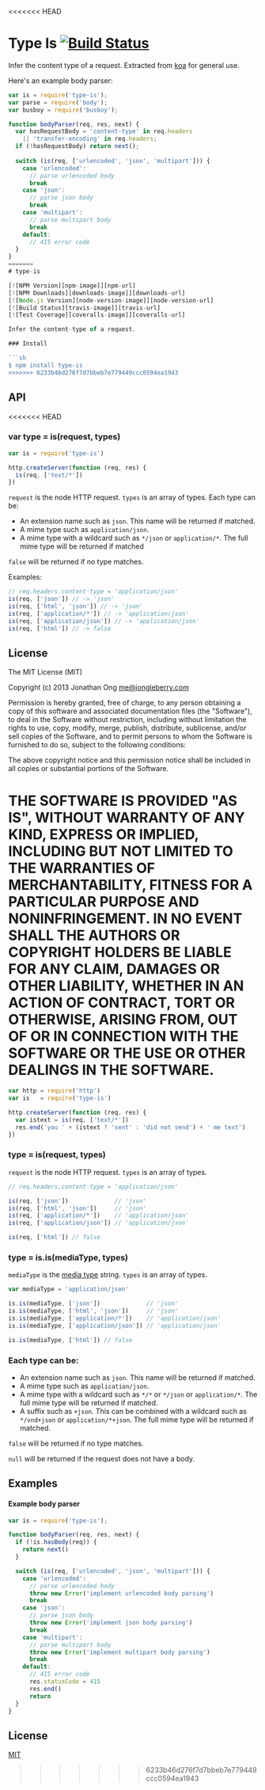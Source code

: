 <<<<<<< HEAD
# Type Is [![Build Status](https://travis-ci.org/expressjs/type-is.png)](https://travis-ci.org/expressjs/type-is)

Infer the content type of a request. 
Extracted from [koa](https://github.com/koajs/koa) for general use.

Here's an example body parser:

```js
var is = require('type-is');
var parse = require('body');
var busboy = require('busboy');

function bodyParser(req, res, next) {
  var hasRequestBody = 'content-type' in req.headers
    || 'transfer-encoding' in req.headers;
  if (!hasRequestBody) return next();
  
  switch (is(req, ['urlencoded', 'json', 'multipart'])) {
    case 'urlencoded':
      // parse urlencoded body
      break
    case 'json':
      // parse json body
      break
    case 'multipart':
      // parse multipart body
      break
    default:
      // 415 error code
  }
}
=======
# type-is

[![NPM Version][npm-image]][npm-url]
[![NPM Downloads][downloads-image]][downloads-url]
[![Node.js Version][node-version-image]][node-version-url]
[![Build Status][travis-image]][travis-url]
[![Test Coverage][coveralls-image]][coveralls-url]

Infer the content-type of a request.

### Install

```sh
$ npm install type-is
>>>>>>> 6233b46d276f7d7bbeb7e779449ccc0594ea1943
```

## API

<<<<<<< HEAD
### var type = is(request, types)

```js
var is = require('type-is')

http.createServer(function (req, res) {
  is(req, ['text/*'])
})
```

`request` is the node HTTP request. `types` is an array of types. Each type can be:

- An extension name such as `json`. This name will be returned if matched.
- A mime type such as `application/json`.
- A mime type with a wildcard such as `*/json` or `application/*`. The full mime type will be returned if matched

`false` will be returned if no type matches.

Examples:

```js
// req.headers.content-type = 'application/json'
is(req, ['json']) // -> 'json'
is(req, ['html', 'json']) // -> 'json'
is(req, ['application/*']) // -> 'application/json'
is(req, ['application/json']) // -> 'application/json'
is(req, ['html']) // -> false
```

## License

The MIT License (MIT)

Copyright (c) 2013 Jonathan Ong me@jongleberry.com

Permission is hereby granted, free of charge, to any person obtaining a copy
of this software and associated documentation files (the "Software"), to deal
in the Software without restriction, including without limitation the rights
to use, copy, modify, merge, publish, distribute, sublicense, and/or sell
copies of the Software, and to permit persons to whom the Software is
furnished to do so, subject to the following conditions:

The above copyright notice and this permission notice shall be included in
all copies or substantial portions of the Software.

THE SOFTWARE IS PROVIDED "AS IS", WITHOUT WARRANTY OF ANY KIND, EXPRESS OR
IMPLIED, INCLUDING BUT NOT LIMITED TO THE WARRANTIES OF MERCHANTABILITY,
FITNESS FOR A PARTICULAR PURPOSE AND NONINFRINGEMENT. IN NO EVENT SHALL THE
AUTHORS OR COPYRIGHT HOLDERS BE LIABLE FOR ANY CLAIM, DAMAGES OR OTHER
LIABILITY, WHETHER IN AN ACTION OF CONTRACT, TORT OR OTHERWISE, ARISING FROM,
OUT OF OR IN CONNECTION WITH THE SOFTWARE OR THE USE OR OTHER DEALINGS IN
THE SOFTWARE.
=======
```js
var http = require('http')
var is   = require('type-is')

http.createServer(function (req, res) {
  var istext = is(req, ['text/*'])
  res.end('you ' + (istext ? 'sent' : 'did not send') + ' me text')
})
```

### type = is(request, types)

`request` is the node HTTP request. `types` is an array of types.

```js
// req.headers.content-type = 'application/json'

is(req, ['json'])             // 'json'
is(req, ['html', 'json'])     // 'json'
is(req, ['application/*'])    // 'application/json'
is(req, ['application/json']) // 'application/json'

is(req, ['html']) // false
```

### type = is.is(mediaType, types)

`mediaType` is the [media type](https://tools.ietf.org/html/rfc6838) string. `types` is an array of types.

```js
var mediaType = 'application/json'

is.is(mediaType, ['json'])             // 'json'
is.is(mediaType, ['html', 'json'])     // 'json'
is.is(mediaType, ['application/*'])    // 'application/json'
is.is(mediaType, ['application/json']) // 'application/json'

is.is(mediaType, ['html']) // false
```

### Each type can be:

- An extension name such as `json`. This name will be returned if matched.
- A mime type such as `application/json`.
- A mime type with a wildcard such as `*/*` or `*/json` or `application/*`. The full mime type will be returned if matched.
- A suffix such as `+json`. This can be combined with a wildcard such as `*/vnd+json` or `application/*+json`. The full mime type will be returned if matched.

`false` will be returned if no type matches.

`null` will be returned if the request does not have a body.

## Examples

#### Example body parser

```js
var is = require('type-is');

function bodyParser(req, res, next) {
  if (!is.hasBody(req)) {
    return next()
  }

  switch (is(req, ['urlencoded', 'json', 'multipart'])) {
    case 'urlencoded':
      // parse urlencoded body
      throw new Error('implement urlencoded body parsing')
      break
    case 'json':
      // parse json body
      throw new Error('implement json body parsing')
      break
    case 'multipart':
      // parse multipart body
      throw new Error('implement multipart body parsing')
      break
    default:
      // 415 error code
      res.statusCode = 415
      res.end()
      return
  }
}
```

## License

[MIT](LICENSE)

[npm-image]: https://img.shields.io/npm/v/type-is.svg?style=flat
[npm-url]: https://npmjs.org/package/type-is
[node-version-image]: https://img.shields.io/node/v/type-is.svg?style=flat
[node-version-url]: http://nodejs.org/download/
[travis-image]: https://img.shields.io/travis/jshttp/type-is.svg?style=flat
[travis-url]: https://travis-ci.org/jshttp/type-is
[coveralls-image]: https://img.shields.io/coveralls/jshttp/type-is.svg?style=flat
[coveralls-url]: https://coveralls.io/r/jshttp/type-is?branch=master
[downloads-image]: https://img.shields.io/npm/dm/type-is.svg?style=flat
[downloads-url]: https://npmjs.org/package/type-is
>>>>>>> 6233b46d276f7d7bbeb7e779449ccc0594ea1943
